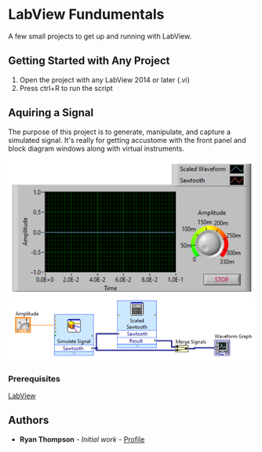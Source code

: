 # LabView Fundumentals

A few small projects to get up and running with LabView.

## Getting Started with Any Project
1. Open the project with any LabView 2014 or later (.vi)
2. Press ctrl+R to run the script

## Aquiring a Signal
The purpose of this project is to generate, manipulate, and capture a simulated signal. It's really for getting accustome with the front panel and block diagram windows along with virtual instruments.

![Front Pannel](images/Aquiring%20a%20Signal%20FP.png)  
![Block Diagram](images/Aquiring%20a%20Signal%20BD.png)

### Prerequisites

[LabView](https://www.ni.com/en-us/shop/labview/select-edition/labview-community-edition.html)  

## Authors

* **Ryan Thompson** - *Initial work* - [Profile](https://github.com/rthomp10)

